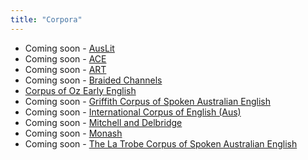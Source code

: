 ```yaml
---
title: "Corpora"
---
```

- Coming soon - [AusLit](https://ausnc.org.au/corpora/austlit)
- Coming soon - [ACE](https://ausnc.org.au/corpora/ace)
- Coming soon - [ART](https://ausnc.org.au/corpora/art)
- Coming soon - [Braided Channels](https://ausnc.org.au/corpora/braided-channels)
- [Corpus of Oz Early English](https://data.ldaca.edu.au/collection?id=arcp%3A%2F%2Fname%2Ccorpus-of-oz-early-english&_crateId=arcp%3A%2F%2Fname%2Ccorpus-of-oz-early-english)
- Coming soon - [Griffith Corpus of Spoken Australian English](https://ausnc.org.au/corpora/gcsause)
- Coming soon - [International Corpus of English (Aus)](https://ausnc.org.au/corpora/ice)
- Coming soon - [Mitchell and Delbridge](https://ausnc.org.au/corpora/md)
- Coming soon - [Monash](https://ausnc.org.au/corpora/monash)
- Coming soon - [The La Trobe Corpus of Spoken Australian English](https://ausnc.org.au/corpora/latrobecsause)